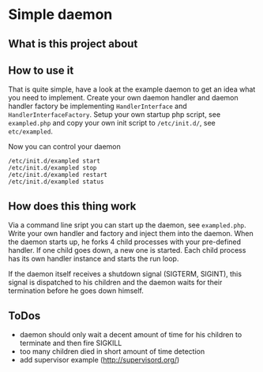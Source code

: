 # Simple daemon

## What is this project about

## How to use it

That is quite simple, have a look at the example daemon to get an idea what you need to implement.
Create your own daemon handler and daemon handler factory be implementing `HandlerInterface` and `HandlerInterfaceFactory`.
Setup your own startup php script, see `exampled.php` and copy your own init script to `/etc/init.d/`, see `etc/exampled`.

Now you can control your daemon

    /etc/init.d/exampled start
    /etc/init.d/exampled stop
    /etc/init.d/exampled restart
    /etc/init.d/exampled status    

## How does this thing work

Via a command line sript you can start up the daemon, see `exampled.php`. Write your own handler and factory and inject them into the daemon.
When the daemon starts up, he forks 4 child processes with your pre-defined handler. If one child goes down, a new one is started.
Each child process has its own handler instance and starts the run loop.

If the daemon itself receives a shutdown signal (SIGTERM, SIGINT), this signal is dispatched to his children and the daemon waits for their termination before he goes down himself.

## ToDos

- daemon should only wait a decent amount of time for his children to terminate and then fire SIGKILL
- too many children died in short amount of time detection
- add supervisor example (http://supervisord.org/)
